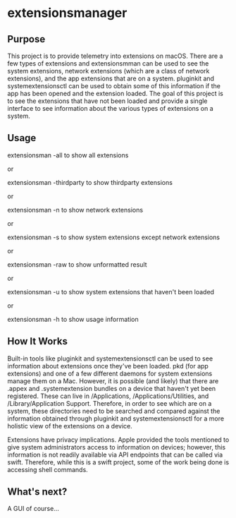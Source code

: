 # extensionsmanager

## Purpose

This project is to provide telemetry into extensions on macOS. There are a few types of extensions and extensionsmman can be used to see the system extensions, network extensions (which are a class of network extensions), and the app extensions that are on a system. pluginkit and systemextensionsctl can be used to obtain some of this information if the app has been opened and the extension loaded. The goal of this project is to see the extensions that have not been loaded and provide a single interface to see information about the various types of extensions on a system.

## Usage

extensionsman -all to show all extensions

or

extensionsman -thirdparty to show thirdparty extensions

or

extensionsman -n to show network extensions

or

extensionsman -s to show system extensions except network extensions

or

extensionsman -raw to show unformatted result

or

extensionsman -u to show system extensions that haven't been loaded

or

extensionsman -h to show usage information

## How It Works

Built-in tools like pluginkit and systemextensionsctl can be used to see information about extensions once they've been loaded. pkd (for app extensions) and one of a few different daemons for system extensions manage them on a Mac. However, it is possible (and likely) that there are .appex and .systemextension bundles on a device that haven't yet been registered. These can live in /Applications, /Applications/Utilities, and /Library/Application Support. Therefore, in order to see which are on a system, these directories need to be searched and compared against the information obtained through pluginkit and systemextensionsctl for a more holistic view of the extensions on a device. 

Extensions have privacy implications. Apple provided the tools mentioned to give system administrators access to information on devices; however, this information is not readily available via API endpoints that can be called via swift. Therefore, while this is a swift project, some of the work being done is accessing shell commands. 

## What's next?

A GUI of course...
